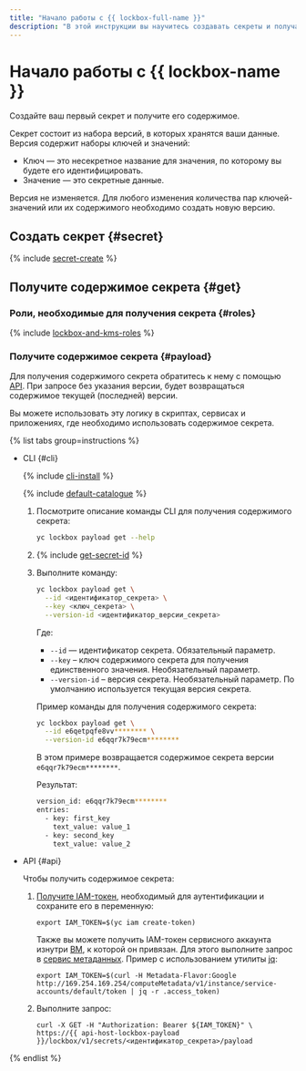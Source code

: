 ```yaml
---
title: "Начало работы с {{ lockbox-full-name }}"
description: "В этой инструкции вы научитесь создавать секреты и получать их содержимое с помощью сервиса хранения секретов {{ lockbox-full-name }}. Секрет состоит из набора версий, в которых хранятся ваши данные. Версия содержит наборы ключей и значений. Ключ — это несекретное название для значения, по которому вы будете его идентифицировать. Значение — это секретные данные."
---
```


# Начало работы с {{ lockbox-name }}


Создайте ваш первый секрет и получите его содержимое.

Секрет состоит из набора версий, в которых хранятся ваши данные. Версия содержит наборы ключей и значений: 
* Ключ — это несекретное название для значения, по которому вы будете его идентифицировать.
* Значение — это секретные данные.

Версия не изменяется. Для любого изменения количества пар ключей-значений или их содержимого необходимо создать новую версию.

## Создать секрет {#secret}

{% include [secret-create](../_includes/lockbox/secret-create.md) %}

## Получите содержимое секрета {#get}

### Роли, необходимые для получения секрета {#roles}

{% include [lockbox-and-kms-roles](../_includes/lockbox/lockbox-and-kms-roles.md) %}

### Получите содержимое секрета {#payload}

Для получения содержимого секрета обратитесь к нему с помощью [API](../glossary/rest-api.md). При запросе без указания версии, будет возвращаться содержимое текущей (последней) версии.

Вы можете использовать эту логику в скриптах, сервисах и приложениях, где необходимо использовать содержимое секрета.

{% list tabs group=instructions %}

- CLI {#cli}
  
  {% include [cli-install](../_includes/cli-install.md) %}
  
  {% include [default-catalogue](../_includes/default-catalogue.md) %}

  1. Посмотрите описание команды CLI для получения содержимого секрета:

      ```bash
      yc lockbox payload get --help
      ```
    
  1. {% include [get-secret-id](../_includes/lockbox/get-secret-id.md) %}
  
  1. Выполните команду:
      
      ```bash
      yc lockbox payload get \
        --id <идентификатор_секрета> \
        --key <ключ_секрета> \
        --version-id <идентификатор_версии_секрета>
      ```

      Где:

      * `--id` — идентификатор секрета. Обязательный параметр.
      * `--key` – ключ содержимого секрета для получения единственного значения. Необязательный параметр.
      * `--version-id` – версия секрета. Необязательный параметр. По умолчанию используется текущая версия секрета.
      
      Пример команды для получения содержимого секрета:

      ```bash
      yc lockbox payload get \
        --id e6qetpqfe8vv******** \
        --version-id e6qqr7k79ecm********
      ```

      В этом примере возвращается содержимое секрета версии `e6qqr7k79ecm********`.
      
      Результат:

      ```bash
      version_id: e6qqr7k79ecm********
      entries:
        - key: first_key
          text_value: value_1
        - key: second_key
          text_value: value_2
      ```

- API {#api}

    Чтобы получить содержимое секрета:
    1. [Получите IAM-токен](../iam/operations/iam-token/create.md), необходимый для аутентификации и сохраните его в переменную:
    
        ```
        export IAM_TOKEN=$(yc iam create-token)
        ```
        
        Также вы можете получить IAM-токен сервисного аккаунта изнутри [ВМ](../glossary/vm.md), к которой он привязан. Для этого выполните запрос в [сервис метаданных](../compute/operations/vm-info/get-info.md#request-examples). Пример с использованием утилиты [jq](https://stedolan.github.io/jq/):
        
        ```                
        export IAM_TOKEN=$(curl -H Metadata-Flavor:Google http://169.254.169.254/computeMetadata/v1/instance/service-accounts/default/token | jq -r .access_token)
        ```
       
    1. Выполните запрос: 
    
        ```
        curl -X GET -H "Authorization: Bearer ${IAM_TOKEN}" \
        https://{{ api-host-lockbox-payload }}/lockbox/v1/secrets/<идентификатор_секрета>/payload
        ```
{% endlist %}
